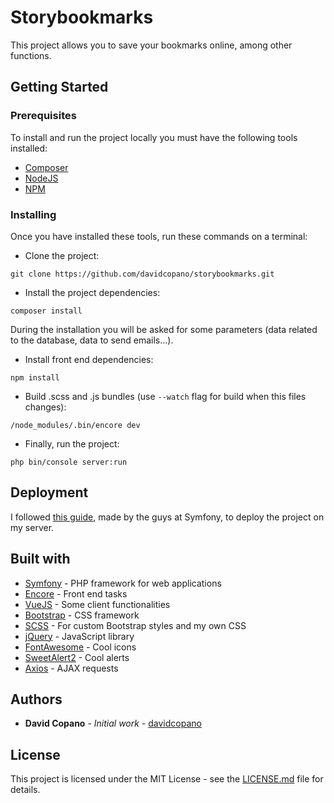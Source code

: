 # Storybookmarks

This project allows you to save your bookmarks online, among other functions.

## Getting Started

### Prerequisites

To install and run the project locally you must have the following tools installed:

- [Composer](https://getcomposer.org/download/)
- [NodeJS](https://nodejs.org/)
- [NPM](https://www.npmjs.com/get-npm)

### Installing

Once you have installed these tools, run these commands on a terminal:

- Clone the project:
```
git clone https://github.com/davidcopano/storybookmarks.git
```
  
- Install the project dependencies:
```
composer install
```
  During the installation you will be asked for some parameters (data related to the database, data to send emails...).
  
- Install front end dependencies:
```
npm install
```
  
- Build .scss and .js bundles (use ``--watch`` flag for build when this files changes):
```
/node_modules/.bin/encore dev
```

- Finally, run the project:
```
php bin/console server:run
```
  
## Deployment

I followed [this guide](https://symfony.com/doc/3.4/deployment.html), made by the guys at Symfony, to deploy the project on my server.

## Built with

- [Symfony](https://symfony.com/) - PHP framework for web applications
- [Encore](https://symfony.com/doc/3.4/frontend/encore/installation.html) - Front end tasks
- [VueJS](https://vuejs.org/) - Some client functionalities
- [Bootstrap](https://getbootstrap.com/) - CSS framework
- [SCSS](https://sass-lang.com/) - For custom Bootstrap styles and my own CSS
- [jQuery](https://github.com/jquery/jquery) - JavaScript library
- [FontAwesome](https://fontawesome.com/) - Cool icons
- [SweetAlert2](https://github.com/sweetalert2/sweetalert2) - Cool alerts
- [Axios](https://github.com/axios/axios) - AJAX requests

## Authors

- **David Copano** - _Initial work_ - [davidcopano](https://github.com/davidcopano)

## License

This project is licensed under the MIT License - see the [LICENSE.md](https://github.com/davidcopano/storybookmarks/blob/master/LICENSE.md) file for details.